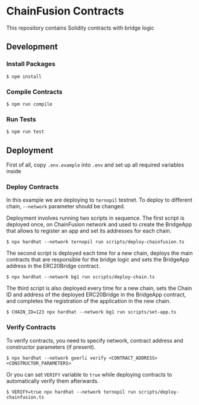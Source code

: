 # ChainFusion Contracts

This repository contains Solidity contracts with bridge logic

## Development

### Install Packages

```
$ npm install
```

### Compile Contracts

```
$ npm run compile
```

### Run Tests

```
$ npm run test
```

## Deployment

First of all, copy `.env.example` into `.env` and set up all required variables inside

### Deploy Contracts

In this example we are deploying to `ternopil` testnet. To deploy to different chain, `--network` parameter should be changed.

Deployment involves running two scripts in sequence. The first script is deployed once, on ChainFusion network and used to create the BridgeApp that allows to register an app and set its addresses for each chain.

```
$ npx hardhat --network ternopil run scripts/deploy-chainfusion.ts
```
The second script is deployed each time for a new chain, deploys the main contracts that are responsible for the bridge logic and sets the BridgeApp address in the ERC20Bridge contract.

```
$ npx hardhat --network bg1 run scripts/deploy-chain.ts
```

The third script is also deployed every time for a new chain, sets the Chain ID and address of the deployed ERC20Bridge in the BridgeApp contract, and completes the registration of the application in the new chain.

```
$ CHAIN_ID=123 npx hardhat --network bg1 run scripts/set-app.ts
```

### Verify Contracts

To verify contracts, you need to specify network, contract address and constructor parameters (if present).

```
$ npx hardhat --network goerli verify <CONTRACT_ADDRESS> <CONSTRUCTOR_PARAMETERS>
```

Or you can set `VERIFY` variable to `true` while deploying contracts to automatically verify them afterwards.

```
$ VERIFY=true npx hardhat --network ternopil run scripts/deploy-chainfusion.ts
```
